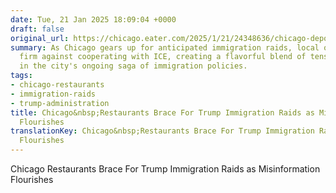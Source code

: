 ```yaml
---
date: Tue, 21 Jan 2025 18:09:04 +0000
draft: false
original_url: https://chicago.eater.com/2025/1/21/24348636/chicago-deportation-raids-restaurant-impact-trump-immigration-policy-ice
summary: As Chicago gears up for anticipated immigration raids, local officials stand
  firm against cooperating with ICE, creating a flavorful blend of tension and resistance
  in the city's ongoing saga of immigration policies.
tags:
- chicago-restaurants
- immigration-raids
- trump-administration
title: Chicago&nbsp;Restaurants Brace For Trump Immigration Raids as Misinformation
  Flourishes
translationKey: Chicago&nbsp;Restaurants Brace For Trump Immigration Raids as Misinformation
  Flourishes
---
```


Chicago&nbsp;Restaurants Brace For Trump Immigration Raids as Misinformation Flourishes